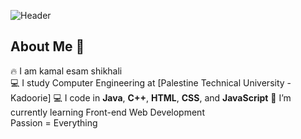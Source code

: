 ![Header](https://capsule-render.vercel.app/api?type=waving&color=gradient&height=200&section=header&text=Hi%20there%20👋&fontSize=40)

## About Me 📌

🔥 I am kamal esam shikhali  
💻 I study Computer Engineering at [Palestine Technical University - Kadoorie] 
💻 I code in **Java**, **C++**, **HTML**, **CSS**, and **JavaScript**
🌱 I’m currently learning Front-end Web Development  
Passion = Everything


